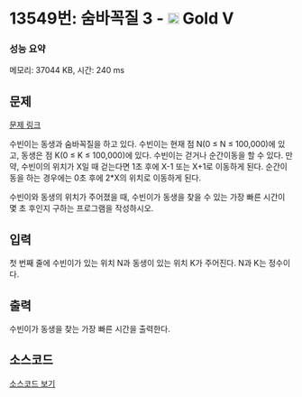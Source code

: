 # 13549번: 숨바꼭질 3 - <img src="https://static.solved.ac/tier_small/11.svg" style="height:20px" /> Gold V

<!-- performance -->
### 성능 요약
메모리: 37044 KB, 시간: 240 ms
<!-- end -->

## 문제

[문제 링크](https://boj.kr/13549)


<p>수빈이는 동생과 숨바꼭질을 하고 있다. 수빈이는 현재 점 N(0 ≤ N ≤ 100,000)에 있고, 동생은 점 K(0 ≤ K ≤ 100,000)에 있다. 수빈이는 걷거나 순간이동을 할 수 있다. 만약, 수빈이의 위치가 X일 때 걷는다면 1초 후에 X-1 또는 X+1로 이동하게 된다. 순간이동을 하는 경우에는 0초 후에 2*X의 위치로 이동하게 된다.</p>

<p>수빈이와 동생의 위치가 주어졌을 때, 수빈이가 동생을 찾을 수 있는 가장 빠른 시간이 몇 초 후인지 구하는 프로그램을 작성하시오.</p>



## 입력


<p>첫 번째 줄에 수빈이가 있는 위치 N과 동생이 있는 위치 K가 주어진다. N과 K는 정수이다.</p>



## 출력


<p>수빈이가 동생을 찾는 가장 빠른 시간을 출력한다.</p>



## 소스코드

[소스코드 보기](숨바꼭질%203.py)